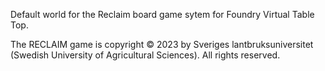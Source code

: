 Default world for the Reclaim board game sytem for Foundry Virtual Table Top.

The RECLAIM game is copyright © 2023 by Sveriges lantbruksuniversitet (Swedish University of Agricultural Sciences). All rights reserved.